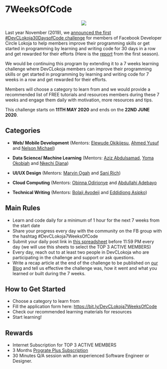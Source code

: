 # 7WeeksOfCode

<div align="center">
  
  ![](https://cdn.hashnode.com/res/hashnode/image/upload/v1588872260117/qrNwMiSic.png)

</div>

Last year November (2019), we [announced the first #DevCLokoja30DaysofCode challenge](https://facebook.com/groups/devclokoja/permalink/2564914083584282/) for members of Facebook Developer Circle Lokoja to help members improve their programming skills or get started in programming by learning and writing code for 30 days in a row and get rewarded for their efforts (Here is the [report](https://devclokoja.hashnode.dev/devclokoja30daysofcode-season-i-recap-ck5pglsff0639qps1i39r8jh4) from the first season).

We would be continuing this program by extending it to a 7 weeks learning challenge where DevCLokoja members can improve their programming skills or get started in programming by learning and writing code for 7 weeks in a row and get rewarded for their efforts.

Members will choose a category to learn from and we would provide a recommended list of FREE tutorials and resources members during these 7 weeks and engage them daily with motivation, more resources and tips.

This challenge starts on **11TH MAY 2020** and ends on the **22ND JUNE 2020**.

## Categories

- **Web/ Mobile Development** (Mentors: [Elewude Okikijesu](https://github.com/helewud), [Ahmed Yusuf](https://github.com/iloveteajay) and [Nelson Michael](https://github.com/theSultan00))

- **Data Science/ Machine Learning** (Mentors: [Aziz Abdulsamad](https://github.com/Abdulsamod1), [Yoma Okobiah](https://github.com/yomdroid) and [Nkechi Diana](https://github.com/nkdiana))

- **UI/UX Design** (Mentors: [Marvin Ogah](https://github.com/dudesoamazing) and [Sani Rich](https://github.com/sarscode))

- **Cloud Computing** (Mentors: [Obinna Odirionye](https://github.com/nerdeveloper) and [Abdullahi Adebayo](https://github.com/adabsmith)

- **Technical Writing** (Mentors: [Bolaji Ayodeji](https://github.com/BolajiAyodeji) and [Eddidiong Asipko](https://github.com/edyasikpo))

## Main Rules

- Learn and code daily for a minimum of 1 hour for the next 7 weeks from the start date
- Share your progress every day with the community on the FB group with the hashtag #DevCLokoja7WeeksOfCode
- Submit your daily post link in [this spreadsheet](https://bit.ly/DevCLokoja7WeeksOfCodeSheets) before 11:59 PM every day (we will use this sheets to select the TOP 3 ACTIVE MEMBERS)
- Every day, reach out to at least two people in DevCLokoja who are participating in the challenge and support or ask questions.
- Write a recap article at the end of the challenge to be published on [our Blog](https://devclokoja.hashnode.dev/writers-guide) and tell us effective the challenge was, how it went and what you learned or built during the 7 weeks.

## How to Get Started

- Choose a category to learn from
- Fill the application form here: https://bit.ly/DevCLokoja7WeeksOfCode
- Check our recommended learning materials for resources
- Start learning!

## Rewards

- Internet Subscription for TOP 3 ACTIVE MEMBERS
- 3 Months [Prograte Plus Subscription](https://progate.com/plans/for_users)
- 30 Minutes Q/A session with an experienced Software Engineer or Designer.
